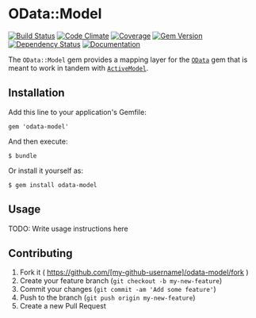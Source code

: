 # OData::Model

[![Build Status](https://travis-ci.org/ruby-odata/odata-model.svg?branch=master)](https://travis-ci.org/ruby-odata/odata-model)
[![Code Climate](https://codeclimate.com/github/ruby-odata/odata-model.png)](https://codeclimate.com/github/ruby-odata/odata-model)
[![Coverage](https://codeclimate.com/github/ruby-odata/odata-model/coverage.png)](https://codeclimate.com/github/ruby-odata/odata-model)
[![Gem Version](https://badge.fury.io/rb/odata-model.svg)](http://badge.fury.io/rb/odata-model)
[![Dependency Status](https://gemnasium.com/ruby-odata/odata-model.svg)](https://gemnasium.com/ruby-odata/odata-model)
[![Documentation](http://inch-ci.org/github/ruby-odata/odata-model.png?branch=master)](http://rubydoc.info/github/ruby-odata/odata-model/master/frames)

The `OData::Model` gem provides a mapping layer for the [`OData`](https://github.com/ruby-odata/odata)
gem that is meant to work in tandem with [`ActiveModel`](https://github.com/rails/rails/tree/master/activemodel).

## Installation

Add this line to your application's Gemfile:

    gem 'odata-model'

And then execute:

    $ bundle

Or install it yourself as:

    $ gem install odata-model

## Usage

TODO: Write usage instructions here

## Contributing

1. Fork it ( https://github.com/[my-github-username]/odata-model/fork )
2. Create your feature branch (`git checkout -b my-new-feature`)
3. Commit your changes (`git commit -am 'Add some feature'`)
4. Push to the branch (`git push origin my-new-feature`)
5. Create a new Pull Request

